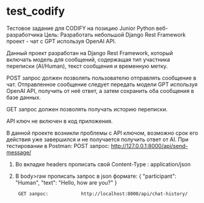 # test_codify
Тестовое задание для CODIFY на позицию Junior Python веб-разработчика
Цель: Разработать небольшой Django Rest Framework проект - чат с GPT используя OpenAI API.

Данный проект разработан на Django Rest Framework, который включать модель для сообщений, содержащая тип участника переписки (AI/Human), 
текст сообщения и временную метку.

POST запрос должен позволять пользователю отправлять сообщение в чат. Отправленное сообщение следует передать модели GPT используя OpenAI API, 
получить от неё ответ, а затем сохранить оба сообщения в базе данных.

GET запрос должен позволять получать историю переписки.

API ключ не включен в код приложения.



В данной проекте возникли проблемы с API ключом, возможно срок его действия уже завершился и не получается получить ответ от AI.
При тестировании в Postman:
         POST запрос:          http://127.0.0.1:8000/api/send-message/
1) Во вкладке headers прописать свой Content-Type : application/json
2) В body>raw прописать запрос в json формате: 
{
  "participant": "Human",
  "text": "Hello, how are you?"
}

       
        GET запроc:            http://localhost:8000/api/chat-history/
